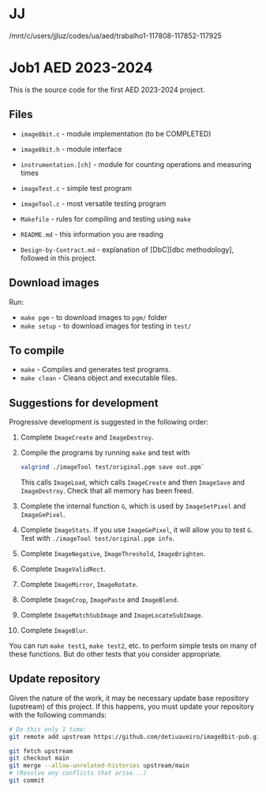 
# JJ
/mnt/c/users/jjluz/codes/ua/aed/trabalho1-117808-117852-117925

# Job1 AED 2023-2024

This is the source code for the first AED 2023-2024 project.

## Files

- `image8bit.c` - module implementation (to be COMPLETED)
- `image8bit.h` - module interface
- `instrumentation.[ch]` - module for counting operations and measuring times
- `imageTest.c` - simple test program
- `imageTool.c` - most versatile testing program
- `Makefile` - rules for compiling and testing using `make`

- `README.md` - this information you are reading
- `Design-by-Contract.md` - explanation of [DbC][dbc methodology],
    followed in this project.


[dbc]: Design-by-Contract.md

## Download images

Run:

- `make pgm` - to download images to `pgm/` folder
- `make setup` - to download images for testing in `test/`

## To compile

- `make` - Compiles and generates test programs.
- `make clean` - Cleans object and executable files.


## Suggestions for development

Progressive development is suggested in the following order:

1. Complete `ImageCreate` and `ImageDestroy`.
2. Compile the programs by running `make`
    and test with

    ```bash
    valgrind ./imageTool test/original.pgm save out.pgm`
    ```
   
    This calls `ImageLoad`, which calls `ImageCreate`
    and then `ImageSave` and `ImageDestroy`.
    Check that all memory has been freed.
3. Complete the internal function `G`,
    which is used by `ImageSetPixel` and `ImageGePixel`.
4. Complete `ImageStats`.
    If you use `ImageGePixel`, it will allow you to test `G`.
    Test with `./imageTool test/original.pgm info`.
5. Complete `ImageNegative`, `ImageThreshold`, `ImageBrighten`.
6. Complete `ImageValidRect`.
7. Complete `ImageMirror`, `ImageRotate`.
8. Complete `ImageCrop`, `ImagePaste` and `ImageBlend`.
9. Complete `ImageMatchSubImage` and `ImageLocateSubImage`.
10. Complete `ImageBlur`.

You can run `make test1`, `make test2`, etc.
to perform simple tests on many of these functions.
But do other tests that you consider appropriate.

## Update repository


Given the nature of the work, it may be necessary
update base repository (upstream) of this project.
If this happens, you must update your repository with the following commands:

```bash
# Do this only 1 time:
git remote add upstream https://github.com/detiuaveiro/image8bit-pub.git

git fetch upstream
git checkout main
git merge --allow-unrelated-histories upstream/main
# (Resolve any conflicts that arise...)
git commit
```